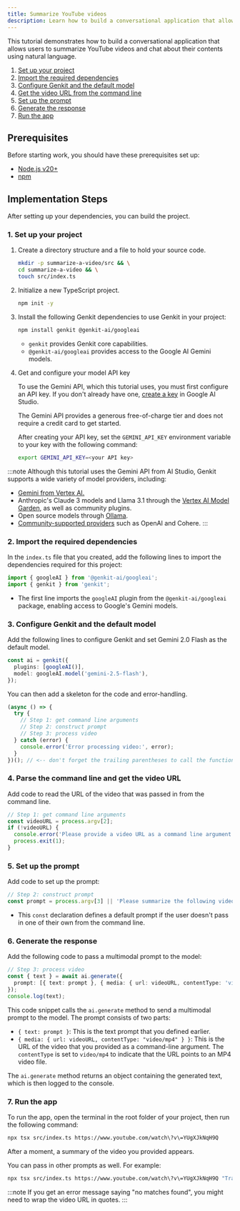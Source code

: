 ```yaml
---
title: Summarize YouTube videos
description: Learn how to build a conversational application that allows users to summarize YouTube videos and chat about their contents using natural language.
---
```


This tutorial demonstrates how to build a conversational application that
allows users to summarize YouTube videos and chat about their contents using
natural language.

1. [Set up your project](#1-set-up-your-project)
2. [Import the required dependencies](#2-import-the-required-dependencies)
3. [Configure Genkit and the default model](#3-configure-genkit-and-the-default-model)
4. [Get the video URL from the command line](#4-parse-the-command-line-and-get-the-video-url)
5. [Set up the prompt](#5-set-up-the-prompt)
6. [Generate the response](#6-generate-the-response)
7. [Run the app](#7-run-the-app)

## Prerequisites

Before starting work, you should have these prerequisites set up:

- [Node.js v20+](https://nodejs.org/en/download)
- [npm](https://docs.npmjs.com/downloading-and-installing-node-js-and-npm)

## Implementation Steps

After setting up your dependencies, you can build the project.

### 1. Set up your project

1. Create a directory structure and a file to hold
   your source code.

   ```bash
   mkdir -p summarize-a-video/src && \
   cd summarize-a-video && \
   touch src/index.ts
   ```

2. Initialize a new TypeScript project.

   ```bash
   npm init -y
   ```

3. Install the following Genkit dependencies to use Genkit in your project:

   ```bash
   npm install genkit @genkit-ai/googleai
   ```

   - `genkit` provides Genkit core capabilities.
   - `@genkit-ai/googleai` provides access to the Google AI Gemini models.

4. Get and configure your model API key

   To use the Gemini API, which this tutorial uses, you must first
   configure an API key. If you don't already have one,
   [create a key](https://makersuite.google.com/app/apikey) in Google AI Studio.

   The Gemini API provides a generous free-of-charge tier and does not require a
   credit card to get started.

   After creating your API key, set the `GEMINI_API_KEY` environment
   variable to your key with the following command:

   ```bash
   export GEMINI_API_KEY=<your API key>
   ```

:::note
Although this tutorial uses the Gemini API from AI Studio, Genkit
supports a wide variety of model providers, including:

- [Gemini from Vertex AI.](/docs/plugins/vertex-ai#generative-ai-models)
- Anthropic's Claude 3 models and Llama 3.1 through the
  [Vertex AI Model Garden](/docs/plugins/vertex-ai#anthropic-claude-3-on-vertex-ai-model-garden),
  as well as community plugins.
- Open source models through
  [Ollama](/docs/plugins/ollama).
- [Community-supported providers](/docs/models#models-supported-by-genkit) such as OpenAI and Cohere.
:::

### 2. Import the required dependencies

In the `index.ts` file that you created, add the
following lines to import the dependencies required for this project:

```typescript
import { googleAI } from '@genkit-ai/googleai';
import { genkit } from 'genkit';
```

- The first line imports the `googleAI` plugin from the `@genkit-ai/googleai` package, enabling access to
  Google's Gemini models.

### 3. Configure Genkit and the default model

Add the following lines to configure Genkit and set Gemini 2.0 Flash as the
default model.

```typescript
const ai = genkit({
  plugins: [googleAI()],
  model: googleAI.model('gemini-2.5-flash'),
});
```

You can then add a skeleton for the code and error-handling.

```typescript
(async () => {
  try {
    // Step 1: get command line arguments
    // Step 2: construct prompt
    // Step 3: process video
  } catch (error) {
    console.error('Error processing video:', error);
  }
})(); // <-- don't forget the trailing parentheses to call the function!
```

### 4. Parse the command line and get the video URL

Add code to read the URL of the video that was passed in from the command line.

```typescript
// Step 1: get command line arguments
const videoURL = process.argv[2];
if (!videoURL) {
  console.error('Please provide a video URL as a command line argument.');
  process.exit(1);
}
```

### 5. Set up the prompt

Add code to set up the prompt:

```typescript
// Step 2: construct prompt
const prompt = process.argv[3] || 'Please summarize the following video:';
```

- This `const` declaration defines a default prompt if the user doesn't
  pass in one of their own from the command line.

### 6. Generate the response

Add the following code to pass a multimodal prompt to the model:

```typescript
// Step 3: process video
const { text } = await ai.generate({
  prompt: [{ text: prompt }, { media: { url: videoURL, contentType: 'video/mp4' } }],
});
console.log(text);
```

This code snippet calls the `ai.generate` method to send a multimodal prompt to
the model. The prompt consists of two parts:

- `{ text: prompt }`: This is the text prompt that you defined earlier.
- `{ media: { url: videoURL, contentType: "video/mp4" } }`: This is the URL of
  the video that you provided as a command-line argument. The `contentType`
  is set to `video/mp4` to indicate that the URL points to an MP4 video file.

The `ai.generate` method returns an object containing the generated text, which
is then logged to the console.

### 7. Run the app

To run the app, open the terminal in the root
folder of your project, then run the following command:

```bash
npx tsx src/index.ts https://www.youtube.com/watch\?v\=YUgXJkNqH9Q
```

After a moment, a summary of the video you provided appears.

You can pass in other prompts as well. For example:

```bash
npx tsx src/index.ts https://www.youtube.com/watch\?v\=YUgXJkNqH9Q "Transcribe this video"
```

:::note
If you get an error message saying "no matches found", you
might need to wrap the video URL in quotes.
:::
